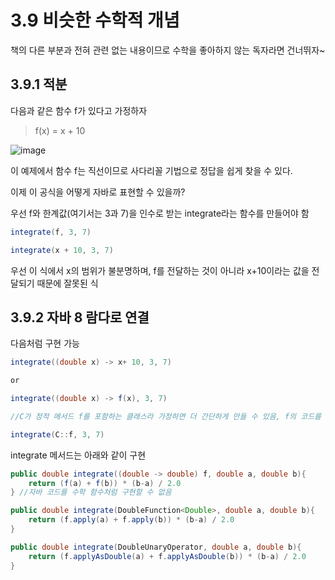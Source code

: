 # 3.9 비슷한 수학적 개념
책의 다른 부분과 전혀 관련 없는 내용이므로 수학을 좋아하지 않는 독자라면 건너뛰자~

## 3.9.1 적분

다음과 같은 함수 f가 있다고 가정하자

> f(x) = x + 10

![image](https://github.com/yummy-cs/modern-java-in-action/assets/54580802/82673fe2-a2f1-4aa9-aaf4-4bbea0feaa18)

이 예제에서 함수 f는 직선이므로 사다리꼴 기법으로 정답을 쉽게 찾을 수 있다.

이제 이 공식을 어떻게 자바로 표현할 수 있을까?

우선 f와 한계값(여기서는 3과 7)을 인수로 받는 integrate라는 함수를 만들어야 함

```java
integrate(f, 3, 7)

integrate(x + 10, 3, 7)
```

우선 이 식에서 x의 범위가 불분명하며, f를 전달하는 것이 아니라 x+10이라는 값을 전달되기 때문에 잘못된 식

## 3.9.2 자바 8 람다로 연결

다음처럼 구현 가능
```java
integrate((double x) -> x+ 10, 3, 7)

or

integrate((double x) -> f(x), 3, 7)

//C가 정적 메서드 f를 포함하는 클래스라 가정하면 더 간단하게 만들 수 있음, f의 코드를 integrate 메서드로 전달한다는 것이 이 예제의 핵심

integrate(C::f, 3, 7)
```

integrate 메서드는 아래와 같이 구현

```java
public double integrate((double -> double) f, double a, double b){
    return (f(a) + f(b)) * (b-a) / 2.0
} //자바 코드를 수학 함수처럼 구현할 수 없음

public double integrate(DoubleFunction<Double>, double a, double b){
    return (f.apply(a) + f.apply(b)) * (b-a) / 2.0
}

public double integrate(DoubleUnaryOperator, double a, double b){
    return (f.applyAsDouble(a) + f.applyAsDouble(b)) * (b-a) / 2.0
}
```